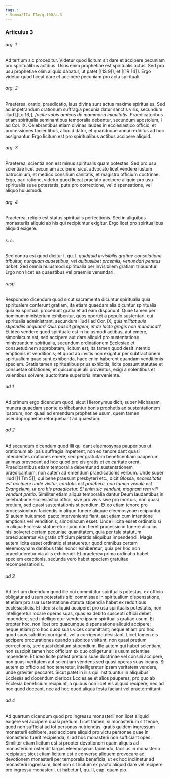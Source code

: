 ```yaml
---
tags : 
- Summa/IIa-IIæ/q.100/a.3
---
```


### Articulus 3

###### arg. 1
Ad tertium sic proceditur. Videtur quod licitum sit dare et accipere pecuniam pro spiritualibus actibus. Usus enim prophetiae est spiritualis actus. Sed pro usu prophetiae olim aliquid dabatur, ut patet [[1S 9]], et [[1R 14]]. Ergo videtur quod liceat dare et accipere pecuniam pro actu spirituali.

###### arg. 2
Praeterea, oratio, praedicatio, laus divina sunt actus maxime spirituales. Sed ad impetrandum orationum suffragia pecunia datur sanctis viris, secundum illud [[Lc 16]], *facite vobis amicos de mammona iniquitatis*. Praedicatoribus etiam spiritualia seminantibus temporalia debentur, secundum apostolum, I ad Cor. IX. Celebrantibus etiam divinas laudes in ecclesiastico officio, et processiones facientibus, aliquid datur, et quandoque annui redditus ad hoc assignantur. Ergo licitum est pro spiritualibus actibus accipere aliquid.

###### arg. 3
Praeterea, scientia non est minus spiritualis quam potestas. Sed pro usu scientiae licet pecuniam accipere, sicut advocato licet vendere iustum patrocinium, et medico consilium sanitatis, et magistro officium doctrinae. Ergo, pari ratione, videtur quod liceat praelato accipere aliquid pro usu spiritualis suae potestatis, puta pro correctione, vel dispensatione, vel aliquo huiusmodi.

###### arg. 4
Praeterea, religio est status spiritualis perfectionis. Sed in aliquibus monasteriis aliquid ab his qui recipiuntur exigitur. Ergo licet pro spiritualibus aliquid exigere.

###### s. c.
Sed contra est quod dicitur I, qu. I, *quidquid invisibilis gratiae consolatione tribuitur, nunquam quaestibus, vel quibuslibet praemiis, venundari penitus debet*. Sed omnia huiusmodi spiritualia per invisibilem gratiam tribuuntur. Ergo non licet ea quaestibus vel praemiis venundari.

###### resp.
Respondeo dicendum quod sicut sacramenta dicuntur spiritualia quia spiritualem conferunt gratiam, ita etiam quaedam alia dicuntur spiritualia quia ex spirituali procedunt gratia et ad eam disponunt. Quae tamen per hominum ministerium exhibentur, quos oportet a populo sustentari, cui spiritualia administrant, secundum illud I ad Cor. IX, *quis militat suis stipendiis unquam? Quis pascit gregem, et de lacte gregis non manducat?* Et ideo vendere quod spirituale est in huiusmodi actibus, aut emere, simoniacum est, sed accipere aut dare aliquid pro sustentatione ministrantium spiritualia, secundum ordinationem Ecclesiae et consuetudinem approbatam, licitum est; ita tamen quod desit intentio emptionis et venditionis; et quod ab invitis non exigatur per subtractionem spiritualium quae sunt exhibenda, haec enim haberent quandam venditionis speciem. Gratis tamen spiritualibus prius exhibitis, licite possunt statutae et consuetae oblationes, et quicumque alii proventus, exigi a nolentibus et valentibus solvere, auctoritate superioris interveniente.

###### ad 1
Ad primum ergo dicendum quod, sicut Hieronymus dicit, super Michaeam, munera quaedam sponte exhibebantur bonis prophetis ad sustentationem ipsorum, non quasi ad emendum prophetiae usum, quem tamen pseudoprophetae retorquebant ad quaestum.

###### ad 2
Ad secundum dicendum quod illi qui dant eleemosynas pauperibus ut orationum ab ipsis suffragia impetrent, non eo tenore dant quasi intendentes orationes emere, sed per gratuitam beneficentiam pauperum animas provocant ad hoc quod pro eis gratis et ex caritate orent. Praedicantibus etiam temporalia debentur ad sustentationem praedicantium, non autem ad emendum praedicationis verbum. Unde super illud [[1 Tm 5]], qui bene praesunt presbyteri etc., dicit Glossa, *necessitatis est accipere unde vivitur, caritatis est praebere, non tamen venale est Evangelium, ut pro his praedicetur. Si enim sic vendunt, magnam rem vili vendunt pretio*. Similiter etiam aliqua temporalia dantur Deum laudantibus in celebratione ecclesiastici officii, sive pro vivis sive pro mortuis, non quasi pretium, sed quasi sustentationis stipendium. Et eo etiam tenore pro processionibus faciendis in aliquo funere aliquae eleemosynae recipiuntur. Si autem huiusmodi pacto interveniente fiant, aut etiam cum intentione emptionis vel venditionis, simoniacum esset. Unde illicita esset ordinatio si in aliqua Ecclesia statueretur quod non fieret processio in funere alicuius nisi solveret certam pecuniae quantitatem, quia per tale statutum praecluderetur via gratis officium pietatis aliquibus impendendi. Magis autem licita esset ordinatio si statueretur quod omnibus certam eleemosynam dantibus talis honor exhiberetur, quia per hoc non praecluderetur via aliis exhibendi. Et praeterea prima ordinatio habet speciem exactionis, secunda vero habet speciem gratuitae recompensationis.

###### ad 3
Ad tertium dicendum quod ille cui committitur spiritualis potestas, ex officio obligatur ad usum potestatis sibi commissae in spiritualium dispensatione, et etiam pro sua sustentatione statuta stipendia habet ex redditibus ecclesiasticis. Et ideo si aliquid acciperet pro usu spiritualis potestatis, non intelligeretur locare operas suas, quas ex debito suscepti officii debet impendere, sed intelligeretur vendere ipsum spiritualis gratiae usum. Et propter hoc, non licet pro quacumque dispensatione aliquid accipere; neque etiam pro hoc quod suas vices committant; neque etiam pro hoc quod suos subditos corrigant, vel a corrigendo desistant. Licet tamen eis accipere procurationes quando subditos visitant, non quasi pretium correctionis, sed quasi debitum stipendium. Ille autem qui habet scientiam, non suscipit tamen hoc officium ex quo obligetur aliis usum scientiae impendere. Et ideo licite potest pretium suae doctrinae vel consilii accipere, non quasi veritatem aut scientiam vendens sed quasi operas suas locans. Si autem ex officio ad hoc teneretur, intelligeretur ipsam veritatem vendere, unde graviter peccaret. Sicut patet in illis qui instituuntur in aliquibus Ecclesiis ad docendum clericos Ecclesiae et alios pauperes, pro quo ab Ecclesia beneficium recipiunt, a quibus non licet eis aliquid recipere, nec ad hoc quod doceant, nec ad hoc quod aliqua festa faciant vel praetermittant.

###### ad 4
Ad quartum dicendum quod pro ingressu monasterii non licet aliquid exigere vel accipere quasi pretium. Licet tamen, si monasterium sit tenue, quod non sufficiat ad tot personas nutriendas, gratis quidem ingressum monasterii exhibere, sed accipere aliquid pro victu personae quae in monasterio fuerit recipienda, si ad hoc monasterii non sufficiant opes. Similiter etiam licitum est si propter devotionem quam aliquis ad monasterium ostendit largas eleemosynas faciendo, facilius in monasterio recipiatur; sicut etiam licitum est e converso aliquem provocare ad devotionem monasterii per temporalia beneficia, ut ex hoc inclinetur ad monasterii ingressum; licet non sit licitum ex pacto aliquid dare vel recipere pro ingressu monasterii, ut habetur I, qu. II, cap. quam pio.

